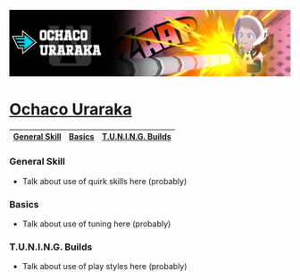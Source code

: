 <p align="center">
    <img src="https://raw.githubusercontent.com/HydrosPlays/ultrarumbleguide/refs/heads/main/images/300.png" /><br/>
</p>

# [Ochaco Uraraka](https://ultrarumble.com/character/3)

| [General Skill](#general-skill) | [Basics](#basics) | [T.U.N.I.N.G. Builds](#tuning-builds) |
|---------------------------------|------------------|--------------------------------------|

### General Skill
- Talk about use of quirk skills here (probably)
  
### Basics 
- Talk about use of tuning here (probably)

### T.U.N.I.N.G. Builds
- Talk about use of play styles here (probably)
